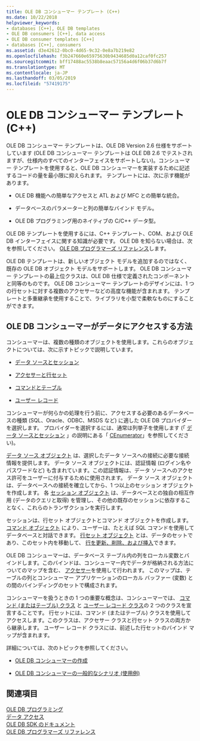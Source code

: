 ```yaml
---
title: OLE DB コンシューマー テンプレート (C++)
ms.date: 10/22/2018
helpviewer_keywords:
- databases [C++], OLE DB templates
- OLE DB consumers [C++], data access
- OLE DB consumer templates [C++]
- databases [C++], consumers
ms.assetid: d3e42612-0bc0-4d65-9c32-0e8a7b219e82
ms.openlocfilehash: f3b247660e65975630b9434685d0a12caf0fc257
ms.sourcegitcommit: bff17488ac5538b8eaac57156a4d6f06b37d6b7f
ms.translationtype: MT
ms.contentlocale: ja-JP
ms.lasthandoff: 03/05/2019
ms.locfileid: "57419175"
---
```

# <a name="ole-db-consumer-templates-c"></a>OLE DB コンシューマー テンプレート (C++)

OLE DB コンシューマー テンプレートは、OLE DB Version 2.6 仕様をサポートしています (OLE DB コンシューマー テンプレートは OLE DB 2.6 でテストされますが、仕様内のすべてのインターフェイスをサポートしない)。コンシューマー テンプレートを使用すると、OLE DB コンシューマーを実装するために記述するコードの量を最小限に抑えられます。 テンプレートには、次に示す機能があります。

- OLE DB 機能への簡単なアクセスと ATL および MFC との簡単な統合。

- データベースのパラメーターと列の簡単なバインド モデル。

- OLE DB プログラミング用のネイティブの C/C++ データ型。

OLE DB テンプレートを使用するには、C++ テンプレート、COM、および OLE DB インターフェイスに関する知識が必要です。 OLE DB を知らない場合は、次を参照してください。 [OLE DB プログラマーズ リファレンス](/previous-versions/windows/desktop/ms718124(v=vs.85))します。

OLE DB テンプレートは、新しいオブジェクト モデルを追加するのではなく、既存の OLE DB オブジェクト モデルをサポートします。 OLE DB コンシューマー テンプレートの最上位クラスは、OLE DB 仕様で定義されたコンポーネントと同等のものです。 OLE DB コンシューマー テンプレートのデザインには、1 つの行セットに対する複数のアクセサーなどの高度な機能が含まれます。 テンプレートと多重継承を使用することで、ライブラリを小型で柔軟なものにすることができます。

## <a name="how-ole-db-consumers-access-data"></a>OLE DB コンシューマーがデータにアクセスする方法

コンシューマーは、複数の種類のオブジェクトを使用します。これらのオブジェクトについては、次に示すトピックで説明しています。

- [データ ソースとセッション](../../data/oledb/data-sources-and-sessions.md)

- [アクセサーと行セット](../../data/oledb/accessors-and-rowsets.md)

- [コマンドとテーブル](../../data/oledb/commands-and-tables.md)

- [ユーザー レコード](../../data/oledb/user-records.md)

コンシューマーが何らかの処理を行う前に、アクセスする必要のあるデータベースの種類 (SQL、Oracle、ODBC、MSDS など) に適した OLE DB プロバイダーを選択します。 プロバイダーを選択するには、通常は列挙子を使用します (「 [データ ソースとセッション](../../data/oledb/cenumerator-class.md) 」の説明にある「 [CEnumerator](../../data/oledb/data-sources-and-sessions.md)」を参照してください)。

[データ ソース オブジェクト](../../data/oledb/data-sources-and-sessions.md) は、選択したデータ ソースへの接続に必要な接続情報を提供します。 データ ソース オブジェクトには、認証情報 (ログイン名やパスワードなど) も含まれています。この認証情報は、データ ソースへのアクセス許可をユーザーに付与するために使用されます。 データ ソース オブジェクトは、データベースへの接続を確立してから、1 つ以上のセッション オブジェクトを作成します。 各 [セッション オブジェクト](../../data/oledb/data-sources-and-sessions.md) は、データベースとの独自の相互作用 (データのクエリと取得) を管理し、その他の既存のセッションに依存することなく、これらのトランザクションを実行します。

セッションは、行セット オブジェクトとコマンド オブジェクトを作成します。 [コマンド オブジェクト](../../data/oledb/commands-and-tables.md) により、ユーザーは、たとえば SQL コマンドを使用してデータベースと対話できます。 [行セット オブジェクト](../../data/oledb/accessors-and-rowsets.md) とは、データのセットであり、このセット内を移動して、 [行を更新、削除、および挿入](../../data/oledb/updating-rowsets.md)できます。

OLE DB コンシューマーは、データベース テーブル内の列をローカル変数とバインドします。このバインドは、コンシューマー内でデータが格納される方法についてのマップを含む、 [アクセサー](../../data/oledb/accessors-and-rowsets.md)を使用して行われます。 このマップは、テーブルの列とコンシューマー アプリケーションのローカル バッファー (変数) との間のバインディングのセットで構成されます。

コンシューマーを扱うときの 1 つの重要な概念は、コンシューマーでは、 [コマンド (またはテーブル) クラス](../../data/oledb/commands-and-tables.md) と [ユーザー レコード クラス](../../data/oledb/user-records.md)の 2 つのクラスを宣言することです。 行セットには、コマンド (またはテーブル) クラスを使用してアクセスします。このクラスは、アクセサー クラスと行セット クラスの両方から継承します。 ユーザー レコード クラスには、前述した行セットのバインド マップが含まれます。

詳細については、次のトピックを参照してください。

- [OLE DB コンシューマーの作成](../../data/oledb/creating-an-ole-db-consumer.md)

- [OLE DB コンシューマーの一般的なシナリオ (使用例)](../../data/oledb/working-with-ole-db-consumer-templates.md)

## <a name="see-also"></a>関連項目

[OLE DB プログラミング](../../data/oledb/ole-db-programming.md)<br/>
[データ アクセス](../data-access-in-cpp.md)<br/>
[OLE DB SDK のドキュメント](/previous-versions/windows/desktop/ms722784(v=vs.85))<br/>
[OLE DB プログラマーズ リファレンス](/sql/connect/oledb/ole-db/oledb-driver-for-sql-server-programming)
